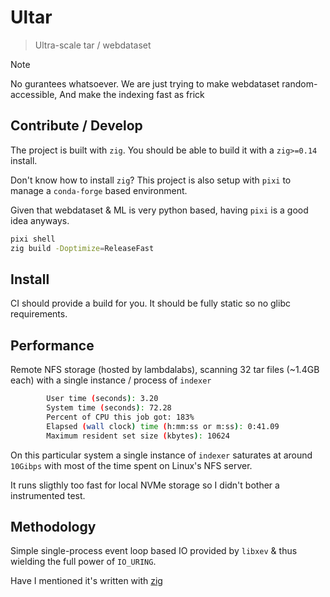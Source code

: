 # Ultar

> Ultra-scale tar / webdataset

> [!NOTE]
> No gurantees whatsoever.
> We are just trying to make webdataset random-accessible,
> And make the indexing fast as frick

## Contribute / Develop

The project is built with `zig`. You should be able to build it with a `zig>=0.14` install.

Don't know how to install `zig`? This project is also setup with `pixi` to manage a `conda-forge` based environment.

Given that webdataset & ML is very python based, having `pixi` is a good idea anyways.

```sh
pixi shell
zig build -Doptimize=ReleaseFast
```

## Install

CI should provide a build for you. It should be fully static so no glibc requirements.

## Performance

Remote NFS storage (hosted by lambdalabs), scanning 32 tar files (~1.4GB each) with a single instance / process of `indexer`

```sh
        User time (seconds): 3.20
        System time (seconds): 72.28
        Percent of CPU this job got: 183%
        Elapsed (wall clock) time (h:mm:ss or m:ss): 0:41.09
        Maximum resident set size (kbytes): 10624
```

On this particular system a single instance of `indexer` saturates at around `10Gibps` with most of the time spent on Linux's NFS server.

It runs sligthly too fast for local NVMe storage so I didn't bother a instrumented test.

## Methodology

Simple single-process event loop based IO provided by `libxev` & thus wielding the full power of `IO_URING`.

Have I mentioned it's written with [zig](https://ziglang.org)
